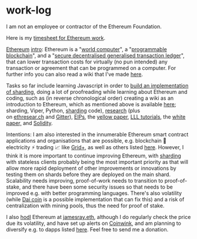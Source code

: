 # work-log
I am not an employee or contractor of the Ethereum Foundation.

Here is my [timesheet for Ethereum work](https://docs.google.com/spreadsheets/d/1dDglpWBhWlPyv0tfDntPQc8F-yBsP41wFQnIKgwA068).

<a href="https://www.ethereum.org/" target="_blank" rel="noopener noreferrer">Ethereum</a> <a href="https://en.wikipedia.org/wiki/Ethereum" target="_blank" rel="noopener">intro</a>: Ethereum is a "<a href="https://m.youtube.com/watch?v=j23HnORQXvs" target="_blank" rel="noopener noreferrer">world computer</a>", a "<a href="http://ethdocs.org/en/latest/introduction/what-is-ethereum.html" target="_blank" rel="noopener noreferrer">programmable blockchain</a>", and a "<a href="https://github.com/ethereum/yellowpaper/pull/376" target="_blank" rel="noopener noreferrer">secure decentralised generalised transaction ledger</a>", that can lower transaction costs for virtually (no pun intended) any transaction or agreement that can be programmed on a computer. For further info you can also read a wiki that I've made <a href="https://github.com/ethereum/wiki/wiki/Ethereum-introduction" target="_blank" rel="noopener">here</a>.

Tasks so far include learning Javascript in order to [build an implementation of sharding](https://github.com/Drops-of-Diamond/Drops-of-Diamond), doing a lot of proofreading while learning about Ethereum and coding, such as (in reverse chronological order) creating a wiki as an introduction to Ethereum, which as mentioned above is available [here](https://github.com/ethereum/wiki/wiki/Ethereum-introduction); sharding, Viper, Python, <a href="https://github.com/ethereum/sharding" target="_blank" rel="noopener noreferrer">sharding</a> code), <a href="http://github.com/ethereum/research" target="_blank" rel="noopener noreferrer">research</a> (plus on <a href="http://ethresear.ch/" target="_blank" rel="noopener noreferrer">ethresear.ch</a> and <a href="https://gitter.im/ethereum/research" target="_blank" rel="noopener noreferrer">Gitter</a>), <a href="https://github.com/Ethereum/eips" target="_blank" rel="noopener noreferrer">EIPs</a>, the <a href="https://github.com/jamesray1/yellowpaper" target="_blank" rel="noopener noreferrer">yellow paper</a>, <a href="https://gist.github.com/Souptacular/fd197b1fac7c6d2660b0bef27a33ed40#lll-and-evm-stack-resources" target="_blank" rel="noopener noreferrer">LLL tutorials</a>, the <a href="https://github.com/ethereum/wiki/wiki/White-Paper" target="_blank" rel="noopener noreferrer">white paper,</a> and <a href="https://github.com/jamesray1/solidity" target="_blank" rel="noopener noreferrer">Solidity</a>.

Intentions: I am also interested in the innumerable Ethereum smart contract applications and organisations that are possible, e.g. blockchain 🔗 electricity ⚡ trading 📈 like <a href="https://gridplus.io/" target="_blank" rel="noopener noreferrer">Grid+</a>, as well as others listed <a href="https://github.com/jamesray1/Ethereum-introduction/wiki/Decentralized-applications-(dapps)" target="_blank" rel="noopener">here</a>. However, I think it is more important to continue improving Ethereum, with [sharding](https://github.com/ethereum/sharding/blob/develop/docs/doc.md) with stateless clients probably being the most important priority as that will allow more rapid deployment of other improvements or innovations by testing them on shards before they are deployed on the main shard. Scalability needs improving, proof-of-work needs to transition to proof-of-stake, and there have been some security issues so that needs to be improved e.g. with better programming languages. There's also volatility (while [Dai coin](https://makerdao.com/) is a possible implementation that can fix this) and a risk of centralization with mining pools, thus the need for proof of stake.

I also <a href="http://www.urbandictionary.com/define.php?term=hodl" target="_blank" rel="noopener">hodl</a> Ethereum at <a href="https://etherscan.io/enslookup?q=jamesray.eth" target="_blank" rel="noopener">jamesray.eth</a>, although I do regularly check the price due its volatility, and have set up alerts on [Coinwink](https://coinwink.com), and am planning to diversify e.g. to dapps listed [here](https://github.com/ethereum/wiki/wiki/Decentralized-apps-(dapps).md). Feel free to send me a donation.
